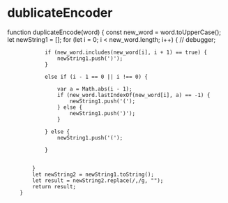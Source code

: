 # dublicateEncoder
function duplicateEncode(word) {
            const new_word = word.toUpperCase();
            let newString1 = [];
            for (let i = 0; i < new_word.length; i++) {
                // debugger;

                if (new_word.includes(new_word[i], i + 1) == true) {
                    newString1.push(')');
                }

                else if (i - 1 == 0 || i !== 0) {

                    var a = Math.abs(i - 1);
                    if (new_word.lastIndexOf(new_word[i], a) == -1) {
                        newString1.push('(');
                    } else {
                        newString1.push(')');
                    }

                } else {
                    newString1.push('(');

                }


            }
            let newString2 = newString1.toString();
            let result = newString2.replace(/,/g, "");
            return result;
        }

